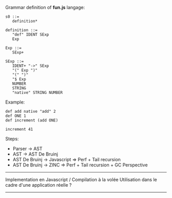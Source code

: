 Grammar definition of **fun.js** langage:
```
s0 ::=
   definition*

definition ::=
   "def" IDENT SExp
   Exp

Exp ::= 
   SExp+    	       	   

SExp ::= 
   IDENT+ "->" SExp 	         
   "(" Exp ")"
   "(" ")"
   "$ Exp
   NUMBER 
   STRING
   "native" STRING NUMBER
```

Example:
```
def add native "add" 2
def ONE 1 
def increment (add ONE)

increment 41
```

Steps:
* Parser -> AST
* AST -> AST De Bruinj 
* AST De Bruinj -> Javascript => Perf + Tail recursion
* AST De Bruinj -> ZINC => Perf + Tail recursion + GC Perspective

--- 

Implementation en Javascript / Compilation à la volée
Utilisation dans le cadre d'une application réelle ?

---


